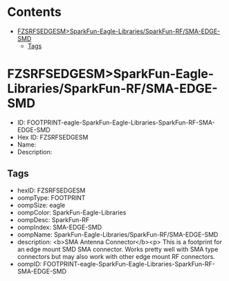 



Contents
========

* [FZSRFSEDGESM>SparkFun-Eagle-Libraries/SparkFun-RF/SMA-EDGE-SMD](#fzsrfsedgesmsparkfun-eagle-librariessparkfun-rfsma-edge-smd)
	* [Tags](#tags)

# FZSRFSEDGESM>SparkFun-Eagle-Libraries/SparkFun-RF/SMA-EDGE-SMD

- ID: FOOTPRINT-eagle-SparkFun-Eagle-Libraries-SparkFun-RF-SMA-EDGE-SMD
- Hex ID: FZSRFSEDGESM
- Name: 
- Description: 

## Tags

- hexID: FZSRFSEDGESM
- oompType: FOOTPRINT
- oompSize: eagle
- oompColor: SparkFun-Eagle-Libraries
- oompDesc: SparkFun-RF
- oompIndex: SMA-EDGE-SMD
- oompName: SparkFun-Eagle-Libraries/SparkFun-RF/SMA-EDGE-SMD
- description: &lt;b&gt;SMA Antenna Connector&lt;/b&gt;&lt;p&gt;
This is a footprint for an edge mount SMD SMA connector. Works pretty well with SMA type connectors but may also work with other edge mount RF connectors.
- oompID: FOOTPRINT-eagle-SparkFun-Eagle-Libraries-SparkFun-RF-SMA-EDGE-SMD
